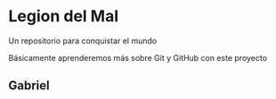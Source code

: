 # Legion del Mal
Un repositorio para conquistar el mundo

Básicamente aprenderemos más sobre Git y GitHub con este proyecto

## Gabriel

